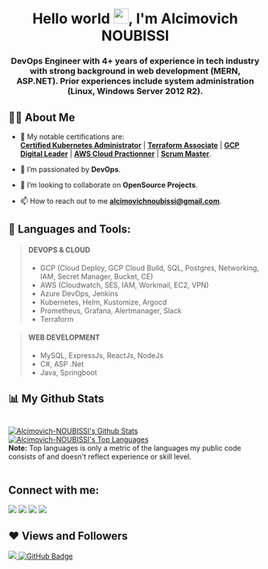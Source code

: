 
<h1 align="center">Hello world <img src="https://user-images.githubusercontent.com/80033137/172892640-88e994d7-bb04-4bdf-bba3-442843d81896.png" width="30px">, I'm Alcimovich NOUBISSI</h1>
<h3 align="center">DevOps Engineer with 4+ years of experience in tech industry with strong background in web development 
(MERN, ASP.NET). Prior experiences include system administration (Linux, Windows Server 2012 R2). </h3>


## 🙋‍♂️ About Me

- 🔭 My notable certifications are: <br/>
      **[Certified Kubernetes Administrator](https://www.credly.com/badges/139f08e4-775b-451f-b5b6-80eac6a71a55/public_url)** | **[Terraform Associate](https://www.credly.com/badges/3bcb389d-66ea-435a-af32-2374a6776146/public_url)** | **[GCP Digital Leader](https://www.credential.net/83dad027-f4dd-489c-bcc5-5e8eee020d13#acc.Qa1ZPNOi)** | **[AWS Cloud Practionner](https://www.credly.com/badges/5eda5695-7e78-4664-aae5-c769b1276eaa?source=linked_in_profile)** | **[Scrum Master](https://www.scrum-institute.org/certifications/Scrum-Institute.Org-SMAC197bb49b9c-97205010545905.pdf)**.

- 🌱 I’m passionated by **DevOps**.  

- 👯 I’m looking to collaborate on **OpenSource Projects**.

- 📫 How to reach out to me **alcimovichnoubissi@gmail.com**.


## 🚀 Languages and Tools:

> #### DEVOPS & CLOUD
> - GCP (Cloud Deploy, GCP Cloud Build, SQL, Postgres, Networking, IAM, Secret Manager, Bucket, CE)
> - AWS (Cloudwatch, SES, IAM, Workmail, EC2, VPN)
> - Azure DevOps, Jenkins
> - Kubernetes, Helm, Kustomize, Argocd
> - Prometheus, Grafana, Alertmanager, Slack
> - Terraform

> #### WEB DEVELOPMENT
> - MySQL, ExpressJs, ReactJs, NodeJs
> - C#, ASP .Net
> - Java, Springboot 


## 📊 My Github Stats

  <br/>
    <a href="https://github.com/Alcimovich-NOUBISSI/github-readme-stats"><img alt="Alcimovich-NOUBISSI's Github Stats" src="https://github-readme-stats.vercel.app/api?username=Alcimovich-NOUBISSI&show_icons=true&count_private=true&theme=react&hide_border=true&bg_color=0D1117" /></a>
  <a href="https://github.com/Alcimovich-NOUBISSI/github-readme-stats"><img alt="Alcimovich-NOUBISSI's Top Languages" src="https://github-readme-stats.vercel.app/api/top-langs/?username=Alcimovich-NOUBISSI&langs_count=8&count_private=true&layout=compact&theme=react&hide_border=true&bg_color=0D1117" /></a>
  <br/>
  <b>Note:</b> Top languages is only a metric of the languages my public code consists of and doesn't reflect experience or skill level.


<br/>
<br/>

## Connect with me:
<p align="left">

<a href = "https://www.linkedin.com/in/isidore-alcimovich-noubissi-182886218/"><img src="https://img.icons8.com/fluent/48/000000/linkedin.png"/></a>
<a href = "https://twitter.com/alcimovichN"><img src="https://img.icons8.com/fluent/48/000000/twitterx.png"/></a>
<a href = "https://www.instagram.com/alcimovich/"><img src="https://img.icons8.com/fluent/48/000000/instagram-new.png"/></a>
<a href = "https://www.facebook.com/alcimovich/"><img src="https://img.icons8.com/color/48/000000/facebook.png"/></a>

</p>

## ❤ Views and Followers
<a href="https://github.com/Meghna-DAS/github-profile-views-counter">
    <img src="https://komarev.com/ghpvc/?username=Alcimovich-NOUBISSI">
</a>
<a href="https://github.com/SubhamRaoniar28?tab=followers"><img src="https://img.shields.io/github/followers/Alcimovich-NOUBISSI?label=Followers&style=social" alt="GitHub Badge"></a>
